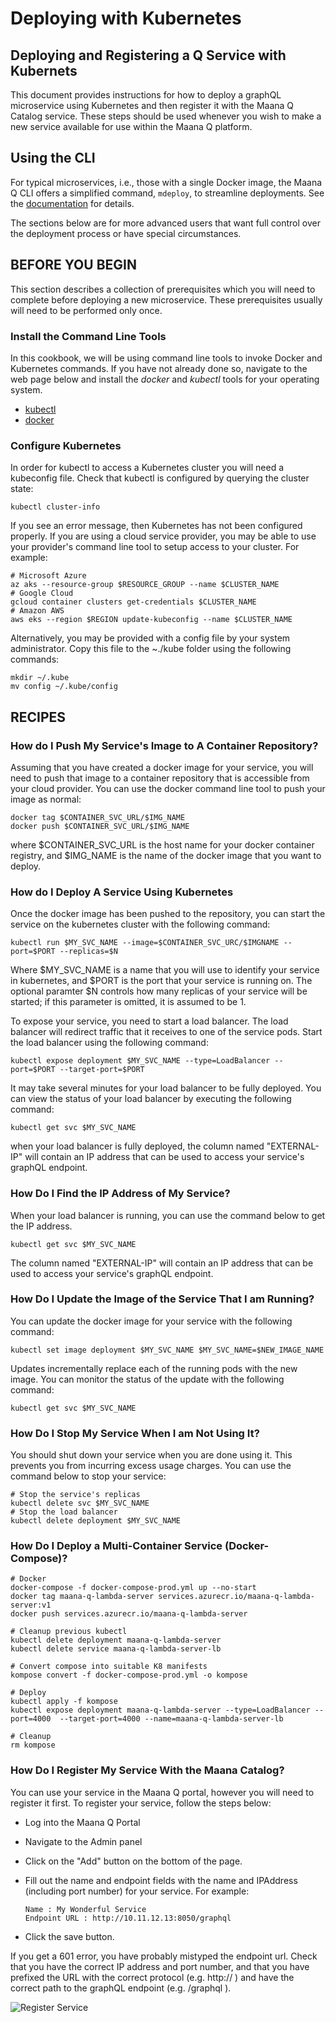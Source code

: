 # Deploying with Kubernetes

## Deploying and Registering a Q Service with Kubernets

This document provides instructions for how to deploy a graphQL microservice using Kubernetes and then register it with the Maana Q Catalog service. These steps should be used whenever you wish to make a new service available for use within the Maana Q platform.

## Using the CLI

For typical microservices, i.e., those with a single Docker image, the Maana Q CLI offers a simplified command, `mdeploy`, to streamline deployments.  See the [documentation](https://github.com/maana-io/q-cli#mdeploy) for details.

The sections below are for more advanced users that want full control over the deployment process or have special circumstances.  

## BEFORE YOU BEGIN

This section describes a collection of prerequisites which you will need to complete before deploying a new microservice. These prerequisites usually will need to be performed only once.

### Install the Command Line Tools

In this cookbook, we will be using command line tools to invoke Docker and Kubernetes commands. If you have not already done so, navigate to the web page below and install the _docker_ and _kubectl_ tools for your operating system.

* [kubectl](https://kubernetes.io/docs/tasks/tools/install-kubectl/)
* [docker](https://docs.docker.com/v17.09/engine/installation/)

### Configure Kubernetes

In order for kubectl to access a Kubernetes cluster you will need a kubeconfig file. Check that kubectl is configured by querying the cluster state:

```
kubectl cluster-info
```

If you see an error message, then Kubernetes has not been configured properly. If you are using a cloud service provider, you may be able to use your provider's command line tool to setup access to your cluster. For example:

```
# Microsoft Azure
az aks --resource-group $RESOURCE_GROUP --name $CLUSTER_NAME
# Google Cloud
gcloud container clusters get-credentials $CLUSTER_NAME
# Amazon AWS
aws eks --region $REGION update-kubeconfig --name $CLUSTER_NAME
```

Alternatively, you may be provided with a config file by your system administrator. Copy this file to the ~./kube folder using the following commands:

```
mkdir ~/.kube
mv config ~/.kube/config
```

## RECIPES

### How do I Push My Service's Image to A Container Repository?

Assuming that you have created a docker image for your service, you will need to push that image to a container repository that is accessible from your cloud provider. You can use the docker command line tool to push your image as normal:

```
docker tag $CONTAINER_SVC_URL/$IMG_NAME
docker push $CONTAINER_SVC_URL/$IMG_NAME
```

where $CONTAINER\_SVC\_URL is the host name for your docker container registry, and $IMG\_NAME is the name of the docker image that you want to deploy.

### How do I Deploy A Service Using Kubernetes

Once the docker image has been pushed to the repository, you can start the service on the kubernetes cluster with the following command:

```
kubectl run $MY_SVC_NAME --image=$CONTAINER_SVC_URC/$IMGNAME --port=$PORT --replicas=$N
```

Where $MY\_SVC\_NAME is a name that you will use to identify your service in kubernetes, and $PORT is the port that your service is running on. The optional paramter $N controls how many replicas of your service will be started; if this parameter is omitted, it is assumed to be 1.

To expose your service, you need to start a load balancer. The load balancer will redirect traffic that it receives to one of the service pods. Start the load balancer using the following command:

```
kubectl expose deployment $MY_SVC_NAME --type=LoadBalancer --port=$PORT --target-port=$PORT
```

It may take several minutes for your load balancer to be fully deployed. You can view the status of your load balancer by executing the following command:

```
kubectl get svc $MY_SVC_NAME
```

when your load balancer is fully deployed, the column named "EXTERNAL-IP" will contain an IP address that can be used to access your service's graphQL endpoint.

### How Do I Find the IP Address of My Service?

When your load balancer is running, you can use the command below to get the IP address.

```
kubectl get svc $MY_SVC_NAME
```

The column named "EXTERNAL-IP" will contain an IP address that can be used to access your service's graphQL endpoint.

### How Do I Update the Image of the Service That I am Running?

You can update the docker image for your service with the following command:

```
kubectl set image deployment $MY_SVC_NAME $MY_SVC_NAME=$NEW_IMAGE_NAME
```

Updates incrementally replace each of the running pods with the new image. You can monitor the status of the update with the following command:

```
kubectl get svc $MY_SVC_NAME
```

### How Do I Stop My Service When I am Not Using It?

You should shut down your service when you are done using it. This prevents you from incurring excess usage charges. You can use the command below to stop your service:

```
# Stop the service's replicas
kubectl delete svc $MY_SVC_NAME
# Stop the load balancer
kubectl delete deployment $MY_SVC_NAME
```

### How Do I Deploy a Multi-Container Service \(Docker-Compose\)?

```
# Docker
docker-compose -f docker-compose-prod.yml up --no-start 
docker tag maana-q-lambda-server services.azurecr.io/maana-q-lambda-server:v1
docker push services.azurecr.io/maana-q-lambda-server

# Cleanup previous kubectl
kubectl delete deployment maana-q-lambda-server
kubectl delete service maana-q-lambda-server-lb

# Convert compose into suitable K8 manifests
kompose convert -f docker-compose-prod.yml -o kompose

# Deploy
kubectl apply -f kompose
kubectl expose deployment maana-q-lambda-server --type=LoadBalancer --port=4000  --target-port=4000 --name=maana-q-lambda-server-lb

# Cleanup
rm kompose
```

### How Do I Register My Service With the Maana Catalog?

You can use your service in the Maana Q portal, however you will need to register it first. To register your service, follow the steps below:

* Log into the Maana Q Portal
* Navigate to the Admin panel
* Click on the "Add" button on the bottom of the page.
* Fill out the name and endpoint fields with the name and IPAddress \(including port number\) for your service.  For example:

  ```
  Name : My Wonderful Service
  Endpoint URL : http://10.11.12.13:8050/graphql
  ```

* Click the save button.

If you get a 601 error, you have probably mistyped the endpoint url. Check that you have the correct IP address and port number, and that you have prefixed the URL with the correct protocol \(e.g. http:// \) and have the correct path to the graphQL endpoint \(e.g. /graphql \).

![Register Service](https://github.com/maana-io/gitbook/tree/79e6d5f96bc846be314bfa73d9ee832df2839ef8/product-guide/reference-guide/q-platform-and-microservices/deployment/deploying-with-kubernetes/RegisterService.png)

